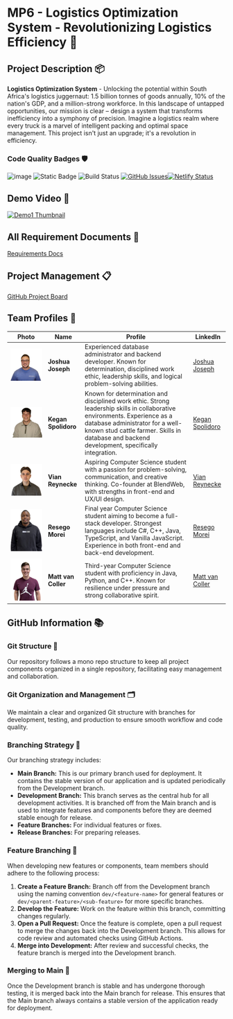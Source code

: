 # MP6 - Logistics Optimization System - Revolutionizing Logistics Efficiency 🚛

## Project Description 📦

**Logistics Optimization System** - Unlocking the potential within South Africa's logistics juggernaut: 1.5 billion tonnes of goods annually, 10% of the nation's GDP, and a million-strong workforce. In this landscape of untapped opportunities, our mission is clear – design a system that transforms inefficiency into a symphony of precision. Imagine a logistics realm where every truck is a marvel of intelligent packing and optimal space management. This project isn't just an upgrade; it's a revolution in efficiency.

### Code Quality Badges 🛡️
![image](https://github.com/COS301-SE-2024/Extended-Planning-Instrument-for-Unpredictable-Spaces-and-Environments/assets/130755249/d645989e-9147-44a0-a3fc-5b398450573f) ![Static Badge](https://img.shields.io/badge/Build-passing-brightgreen?logo=github)
![Build Status](https://github.com/COS301-SE-2024/Extended-Planning-Instrument-for-Unpredictable-Spaces-and-Environments/actions/workflows/unitTest.yml/badge.svg) [![GitHub Issues](https://img.shields.io/github/issues/COS301-SE-2024/Extended-Planning-Instrument-for-Unpredictable-Spaces-and-Environments.svg)](https://github.com/COS301-SE-2024/Extended-Planning-Instrument-for-Unpredictable-Spaces-and-Environments/issues)[![Netlify Status](https://api.netlify.com/api/v1/badges/a7c82b81-4286-4d5c-a508-877ae169507c/deploy-status)](https://app.netlify.com/sites/janeebsolutions/deploys)

## Demo Video 🎥
[![Demo1 Thumbnail](https://github.com/COS301-SE-2024/Extended-Planning-Instrument-for-Unpredictable-Spaces-and-Environments/assets/130755249/7ec24e36-c321-47a7-9b28-6e699b44fad6)](https://www.youtube.com/playlist?list=PLGYYgsVv-70oToZzb5FKrY-J9i_26m-jt)

## All Requirement Documents 📄
[Requirements Docs](Docs)

## Project Management 📋
[GitHub Project Board](https://github.com/orgs/COS301-SE-2024/projects/87)

## Team Profiles 👥

| Photo | Name | Profile | LinkedIn |
|-------|------|---------|----------|
| ![Joshua Joseph](Members/Josh.png) | **Joshua Joseph** | Experienced database administrator and backend developer. Known for determination, disciplined work ethic, leadership skills, and logical problem-solving abilities. | [Joshua Joseph](https://www.linkedin.com/in/joshua-joseph-78798a256/) |
| ![Kegan Spolidoro](Members/Kegan.png) | **Kegan Spolidoro** | Known for determination and disciplined work ethic. Strong leadership skills in collaborative environments. Experience as a database administrator for a well-known stud cattle farmer. Skills in database and backend development, specifically integration. | [Kegan Spolidoro](https://www.linkedin.com/in/kegan-spolidoro-6645052b9/?utm_source=share&utm_campaign=share_via&utm_content=profile&utm_medium=ios_app) |
| ![Vian Reynecke](Members/Vian.png) | **Vian Reynecke** | Aspiring Computer Science student with a passion for problem-solving, communication, and creative thinking. Co-founder at BlendWeb, with strengths in front-end and UX/UI design. | [Vian Reynecke](https://www.linkedin.com/in/vian-reynecke-a80604282/?utm_source=share&utm_campaign=share_via&utm_content=profile&utm_medium=ios_app) |
| ![Resego Morei](Members/Resego.png) | **Resego Morei** | Final year Computer Science student aiming to become a full-stack developer. Strongest languages include C#, C++, Java, TypeScript, and Vanilla JavaScript. Experience in both front-end and back-end development. | [Resego Morei](https://www.linkedin.com/in/resego-morei-436688168/) |
| ![Matt van Coller](Members/Matt.png) | **Matt van Coller** | Third-year Computer Science student with proficiency in Java, Python, and C++. Known for resilience under pressure and strong collaborative spirit. | [Matt van Coller](https://www.linkedin.com/in/matt-van-coller-5a9b6727a/?trk=contact-info) |

## GitHub Information 📚

### Git Structure 🌳
Our repository follows a mono repo structure to keep all project components organized in a single repository, facilitating easy management and collaboration.

### Git Organization and Management 🗂️
We maintain a clear and organized Git structure with branches for development, testing, and production to ensure smooth workflow and code quality.

### Branching Strategy 🔀
Our branching strategy includes:
- **Main Branch:** This is our primary branch used for deployment. It contains the stable version of our application and is updated periodically from the Development branch.
- **Development Branch:** This branch serves as the central hub for all development activities. It is branched off from the Main branch and is used to integrate features and components before they are deemed stable enough for release.
- **Feature Branches:** For individual features or fixes.
- **Release Branches:** For preparing releases.

### Feature Branching 🌿
When developing new features or components, team members should adhere to the following process:
1. **Create a Feature Branch:** Branch off from the Development branch using the naming convention `dev/<feature-name>` for general features or `dev/<parent-feature>/<sub-feature>` for more specific branches.
2. **Develop the Feature:** Work on the feature within this branch, committing changes regularly.
3. **Open a Pull Request:** Once the feature is complete, open a pull request to merge the changes back into the Development branch. This allows for code review and automated checks using GitHub Actions.
4. **Merge into Development:** After review and successful checks, the feature branch is merged into the Development branch.

### Merging to Main 🔗
Once the Development branch is stable and has undergone thorough testing, it is merged back into the Main branch for release. This ensures that the Main branch always contains a stable version of the application ready for deployment.

